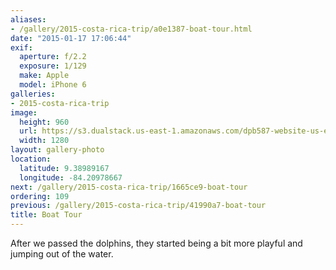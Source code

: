 ```yaml
---
aliases:
- /gallery/2015-costa-rica-trip/a0e1387-boat-tour.html
date: "2015-01-17 17:06:44"
exif:
  aperture: f/2.2
  exposure: 1/129
  make: Apple
  model: iPhone 6
galleries:
- 2015-costa-rica-trip
image:
  height: 960
  url: https://s3.dualstack.us-east-1.amazonaws.com/dpb587-website-us-east-1/asset/gallery/2015-costa-rica-trip/a0e1387-boat-tour~1280.jpg
  width: 1280
layout: gallery-photo
location:
  latitude: 9.38989167
  longitude: -84.20978667
next: /gallery/2015-costa-rica-trip/1665ce9-boat-tour
ordering: 109
previous: /gallery/2015-costa-rica-trip/41990a7-boat-tour
title: Boat Tour
---
```


After we passed the dolphins, they started being a bit more playful and jumping out of the water.
